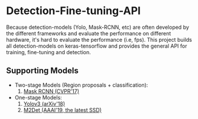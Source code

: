 # Detection-Fine-tuning-API
Because detection-models (Yolo, Mask-RCNN, etc) are often developed by the different frameworks and evaluate the performance on different hardware, it's hard to evaluate the performance (i.e, fps). This project builds all detection-models on keras-tensorflow and provides the general API for training, fine-tuning and detection. 

## Supporting Models
* Two-stage Models (Region proposals + classification):
    1. [Mask RCNN (CVPR'17)](https://arxiv.org/abs/1703.06870)
* One-stage Models:
    1. [Yolov3 (arXiv'18)](https://arxiv.org/abs/1804.02767)
    2. [M2Det (AAAI'19, the latest SSD)](https://arxiv.org/abs/1811.04533)
